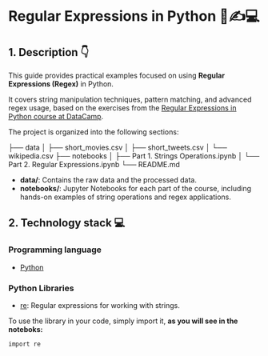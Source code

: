 # Regular Expressions in Python 🐍✍️💻

## 1. Description 👇

This guide provides practical examples focused on using **Regular Expressions (Regex)** in Python.

It covers string manipulation techniques, pattern matching, and advanced regex usage, based on the exercises from the [Regular Expressions in Python course at DataCamp](https://app.datacamp.com/learn/courses/regular-expressions-in-python).

The project is organized into the following sections:

├── data
│   ├── short_movies.csv
│   ├── short_tweets.csv
│   └── wikipedia.csv
├── notebooks
│   ├── Part 1. Strings Operations.ipynb
│   └── Part 2. Regular Expressions.ipynb
└── README.md

- **data/**: Contains the raw data and the processed data.
- **notebooks/**: Jupyter Notebooks for each part of the course, including hands-on examples of string operations and regex applications.

## 2. Technology stack 💻

### Programming language

- [Python](https://docs.python.org/3/)

### Python Libraries

- [re](https://docs.python.org/3/library/re.html): Regular expressions for working with strings.

To use the library in your code, simply import it, **as you will see in the noteboks:**

```bash
import re
